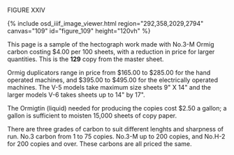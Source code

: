 FIGURE XXIV 

{% include osd_iiif_image_viewer.html region="292,358,2029,2794" canvas="109" id="figure_109" height="120vh" %}

This page is a sample of the hectograph work made 
with No.3-M Ormig carbon costing $4.00 per 100 sheets, with 
a reduction in price for larger quantities. This is the **129** 
copy from the master sheet.

Ormig duplicators range in price from $165.00 to 
$285.00 for the hand operated machines, and $395.00 to 
$495.00 for the electrically operated machines. The V-5
models take maximum size sheets 9" X 14" and the larger 
models V-6 takes sheets up to 14" by 17". 

The Ormigtin (liquid) needed for producing the copies 
cost $2.50 a gallon; a gallon is sufficient to moisten 
15,000 sheets of copy paper. 

There are three grades of carbon to suit different 
lenghts and sharpness of run. No.3 carbon from 1 to 75 
copies. No.3-M up to 200 copies, and No.H-2 for 200 copies 
and over. These carbons are all priced the same. 
